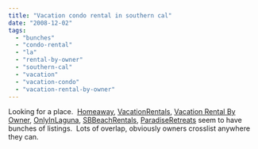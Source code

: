 ```yaml
---
title: "Vacation condo rental in southern cal"
date: "2008-12-02"
tags: 
  - "bunches"
  - "condo-rental"
  - "la"
  - "rental-by-owner"
  - "southern-cal"
  - "vacation"
  - "vacation-condo"
  - "vacation-rental-by-owner"
---
```


Looking for a place.  [Homeaway](http://www.homeaway.com), [VacationRentals](http://www.vacationrentals.com), [Vacation Rental By Owner](http://www.vrbo.com), [OnlyInLaguna](http://www.onlyinlaguna.com), [SBBeachRentals](http://www.sbbeachrentals.com), [ParadiseRetreats](http://www.paradiseretreats.net) seem to have bunches of listings.  Lots of overlap, obviously owners crosslist anywhere they can.
